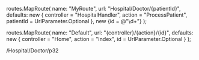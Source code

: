 routes.MapRoute(
    name: "MyRoute",
    url: "Hospital/Doctor/{patientId}",
    defaults: new
    {
        controller = "HospitalHandler",
        action = "ProcessPatient",
        patientId = UrlParameter.Optional
    },
    new {id = @"\d+"}
);

routes.MapRoute(
    name: "Default",
    url: "{controller}/{action}/{id}",
    defaults: new
    {
        controller = "Home",
        action = "Index",
        id = UrlParameter.Optional
    }
);


/Hospital/Doctor/p32
